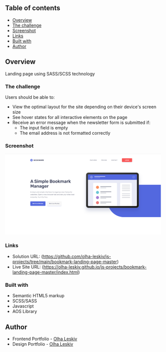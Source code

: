 ## Table of contents

- [Overview](#overview)
- [The challenge](#the-challenge)
- [Screenshot](#screenshot)
- [Links](#links)
- [Built with](#built-with)
- [Author](#author)

## Overview
Landing page using SASS/SCSS technology

### The challenge

Users should be able to:

- View the optimal layout for the site depending on their device's screen size
- See hover states for all interactive elements on the page
- Receive an error message when the newsletter form is submitted if:
  - The input field is empty
  - The email address is not formatted correctly

### Screenshot

![](./../img/bookmark-lp.png)

### Links

- Solution URL: (https://github.com/olha-leskiv/js-projects/tree/main/bookmark-landing-page-master)
- Live Site URL: (https://olha-leskiv.github.io/js-projects/bookmark-landing-page-master/index.html)

### Built with

- Semantic HTML5 markup
- SCSS/SASS
- Javascript
- AOS Library

## Author

- Frontend Portfolio - [Olha Leskiv](https://olha-leskiv.github.io/js-projects/)
- Design Portfolio - [Olha Leskiv](https://olha-leskiv.github.io/js-projects/)
